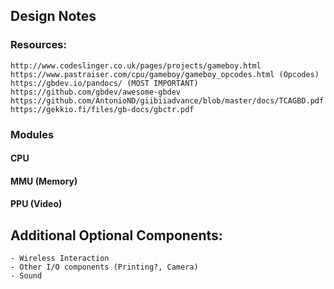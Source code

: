 ## Design Notes
### Resources:
    http://www.codeslinger.co.uk/pages/projects/gameboy.html
    https://www.pastraiser.com/cpu/gameboy/gameboy_opcodes.html (Opcodes)
    https://gbdev.io/pandocs/ (MOST IMPORTANT)
    https://github.com/gbdev/awesome-gbdev
    https://github.com/AntonioND/giibiiadvance/blob/master/docs/TCAGBD.pdf
    https://gekkio.fi/files/gb-docs/gbctr.pdf

### Modules

#### CPU

#### MMU (Memory)

#### PPU (Video)


## Additional Optional Components:
    - Wireless Interaction
    - Other I/O components (Printing?, Camera)
    - Sound
